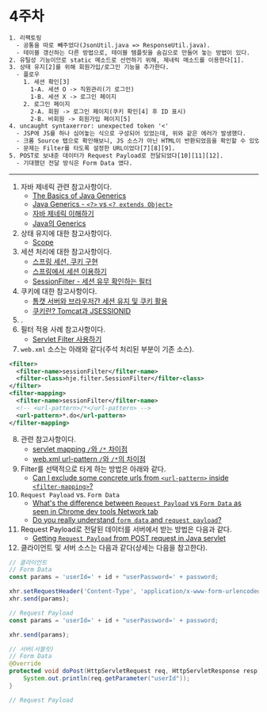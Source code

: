 4주차
=====
```txt
1. 리팩토링
  - 공통을 따로 빼주었다(JsonUtil.java => ResponseUtil.java).
  - 테이블 갱신하는 다른 방법으로, 테이블 템플릿을 숨김으로 만들어 놓는 방법이 있다.
2. 유틸성 기능이므로 static 메소드로 선언하기 위해, 제네릭 메소드를 이용한다[1].
3. 상태 유지[2]를 위해 회원가입/로그인 기능을 추가한다.
  - 플로우
    1. 세션 확인[3]
      1-A. 세션 O -> 직원관리(기 로그인)
      1-B. 세션 X -> 로그인 페이지
    2. 로그인 페이지
      2-A. 회원 -> 로그인 페이지(쿠키 확인[4] 후 ID 표시)
      2-B. 비회원 -> 회원가입 페이지[5]
4. uncaught syntaxerror: unexpected token '<'
  - JSP에 JS를 하나 심어놓는 식으로 구성되어 있었는데, 위와 같은 에러가 발생했다.
  - 크롬 Source 탭으로 확인해보니, JS 소스가 아닌 HTML이 반환되었음을 확인할 수 있었다.
  - 문제는 Filter를 타도록 설정한 URL이었다[7][8][9].
5. POST로 보내준 데이터가 Request Payload로 전달되었다[10][11][12].
  - 기대했던 전달 방식은 Form Data 였다.
```

- - -
1. 자바 제네릭 관련 참고사항이다.
	* [The Basics of Java Generics](https://www.baeldung.com/java-generics)
	* [Java Generics - `<?>` vs `<? extends Object>`](https://www.baeldung.com/java-generics-vs-extends-object)
	* [자바 제네릭 이해하기](https://yaboong.github.io/java/2019/01/19/java-generics-1/)
	* [Java의 Generics](https://medium.com/@joongwon/java-java%EC%9D%98-generics-604b562530b3)
2. 상태 유지에 대한 참고사항이다.
	* [Scope](https://lazymankook.tistory.com/58)
3. 세션 처리에 대한 참고사항이다.
	* [스프링 세션, 쿠키 구현](https://engkimbs.tistory.com/696)
	* [스프링에서 세션 이용하기](https://devkingdom.tistory.com/9)
	* [SessionFilter - 세션 유무 확인하는 필터](https://sarc.io/index.php/java/296-sessionfilter)
4. 쿠키에 대한 참고사항이다.
	* [톰캣 서버와 브라우저간 세션 유지 및 쿠키 활용](https://m.blog.naver.com/misschip/221988026781)
	* [쿠키란? Tomcat과 JSESSIONID](https://dmobi.tistory.com/136)
5. .
6. 필터 적용 사례 참고사항이다.
	* [Servlet Filter 사용하기](https://atoz-develop.tistory.com/entry/Servlet-Filter-%EC%82%AC%EC%9A%A9%ED%95%98%EA%B8%B0)
7. `web.xml` 소스는 아래와 같다(주석 처리된 부분이 기존 소스).  
```xml
<filter>
  <filter-name>sessionFilter</filter-name>
  <filter-class>hje.filter.SessionFilter</filter-class>
</filter>
<filter-mapping>
  <filter-name>sessionFilter</filter-name>
  <!-- <url-pattern>/*</url-pattern> -->
  <url-pattern>*.do</url-pattern>
</filter-mapping>
```
8. 관련 참고사항이다.
	* [servlet mapping `/`와 `/*` 차이점](https://multifrontgarden.tistory.com/145)
	* [web.xml url-pattern `/`와 `/*`의 차이점](https://lng1982.tistory.com/97)
9. Filter를 선택적으로 타게 하는 방법은 아래와 같다.
	* [Can I exclude some concrete urls from `<url-pattern>` inside `<filter-mapping>`?](https://stackoverflow.com/questions/3125296/can-i-exclude-some-concrete-urls-from-url-pattern-inside-filter-mapping)
10. `Request Payload` vs. `Form Data`
	* [What's the difference between `Request Payload` vs `Form Data` as seen in Chrome dev tools Network tab](https://stackoverflow.com/questions/23118249/whats-the-difference-between-request-payload-vs-form-data-as-seen-in-chrome)
	* [Do you really understand `form data` and `request payload`?](https://developpaper.com/do-you-really-understand-form-data-and-request-payload/)
11. Request Payload로 전달된 데이터를 서버에서 받는 방법은 다음과 같다.
	* [Getting `Request Payload` from POST request in Java servlet](https://stackoverflow.com/questions/14525982/getting-request-payload-from-post-request-in-java-servlet)
12. 클라이언트 및 서버 소스는 다음과 같다(상세는 다음을 참고한다).  
```javascript
// 클라이언트
// Form Data
const params = 'userId=' + id + "userPassword=' + password;

xhr.setRequestHeader('Content-Type', 'application/x-www-form-urlencoded');
xhr.send(params);

// Request Payload
const params = 'userId=' + id + "userPassword=' + password;

xhr.send(params);
```  
```java
// 서버(서블릿)
// Form Data
@Override
protected void doPost(HttpServletRequest req, HttpServletResponse resp) throws ServletException, IOException {
    System.out.println(req.getParameter("userId"));
}

// Request Payload

```